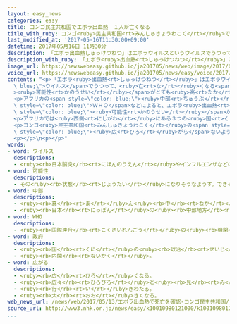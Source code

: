 ```yaml
---
layout: easy_news
categories: easy
title: コンゴ民主共和国でエボラ出血熱　１人が亡くなる
title_with_ruby: コンゴ<ruby>民主共和国<rt>みんしゅきょうわこく</rt></ruby>でエボラ<ruby>出血熱<rt>しゅっけつねつ</rt></ruby>　<ruby>１人<rt>ひとり</rt></ruby>が<ruby>亡<rt>な</rt></ruby>くなる
last_modified_at: '2017-05-16T11:30:00+09:00'
datetime: 2017年05月16日 11時30分
description: 「エボラ出血熱しゅっけつねつ」はエボラウイルスというウイルスでうつって、亡なくなる可能性かのうせいがとても高たかい病気びょうきです。
description_with_ruby: 「エボラ<ruby>出血熱<rt>しゅっけつねつ</rt></ruby>」はエボラウイルスというウイルスでうつって、<ruby>亡<rt>な</rt></ruby>くなる<ruby>可能性<rt>かのうせい</rt></ruby>がとても<ruby>高<rt>たか</rt></ruby>い<ruby>病気<rt>びょうき</rt></ruby>です。
image_url: https://newswebeasy.github.io/ja201705/news/web/image/2017/05/16/k10010980121000.jpg
voice_url: https://newswebeasy.github.io/ja201705/news/easy/voice/2017/05/16/k10010980121000.mp3
contents: "<p>「エボラ<ruby>出血熱<rt>しゅっけつねつ</rt></ruby>」はエボラウイルスという<span style=\"color:\
  \ blue;\">ウイルス</span>でうつって、<ruby>亡<rt>な</rt></ruby>くなる<span style=\"color: blue;\"\
  ><ruby>可能性<rt>かのうせい</rt></ruby></span>がとても<ruby>高<rt>たか</rt></ruby>い<ruby>病気<rt>びょうき</rt></ruby>です。</p>\n\
  <p>アフリカの<span style=\"color: blue;\"><ruby>中部<rt>ちゅうぶ</rt></ruby></span>にあるコンゴ<ruby>民主共和国<rt>みんしゅきょうわこく</rt></ruby>で、エボラ<ruby>出血熱<rt>しゅっけつねつ</rt></ruby>になった<ruby>人<rt>ひと</rt></ruby>が<ruby>見<rt>み</rt></ruby>つかりました。<span\
  \ style=\"color: blue;\">ＷＨＯ</span>などによると、エボラ<ruby>出血熱<rt>しゅっけつねつ</rt></ruby>になった<span\
  \ style=\"color: blue;\"><ruby>可能性<rt>かのうせい</rt></ruby></span>がある<ruby>人<rt>ひと</rt></ruby>が４<ruby>月<rt>がつ</rt></ruby>２２<ruby>日<rt>にち</rt></ruby>から９<ruby>人<rt>にん</rt></ruby><ruby>見<rt>み</rt></ruby>つかっていて、この<ruby>中<rt>なか</rt></ruby>の３<ruby>人<rt>にん</rt></ruby>が<ruby>亡<rt>な</rt></ruby>くなりました。３<ruby>人<rt>にん</rt></ruby>の<ruby>中<rt>なか</rt></ruby>の<ruby>１人<rt>ひとり</rt></ruby>からエボラウイルスが<ruby>見<rt>み</rt></ruby>つかっています。</p>\n\
  <p>アフリカでは<ruby>西側<rt>にしがわ</rt></ruby>にある３つの<ruby>国<rt>くに</rt></ruby>で、２０１４<ruby>年<rt>ねん</rt></ruby>から２<ruby>年<rt>ねん</rt></ruby>ぐらいエボラ<ruby>出血熱<rt>しゅっけつねつ</rt></ruby>になる<ruby>人<rt>ひと</rt></ruby>がとても<ruby>増<rt>ふ</rt></ruby>えて、１<ruby>万<rt>まん</rt></ruby>１０００<ruby>人<rt>にん</rt></ruby><ruby>以上<rt>いじょう</rt></ruby>が<ruby>亡<rt>な</rt></ruby>くなりました。コンゴ<ruby>民主共和国<rt>みんしゅきょうわこく</rt></ruby>でも、２０１４<ruby>年<rt>ねん</rt></ruby>に４０<ruby>人<rt>にん</rt></ruby><ruby>以上<rt>いじょう</rt></ruby>が<ruby>亡<rt>な</rt></ruby>くなりました。</p>\n\
  <p>コンゴ<ruby>民主共和国<rt>みんしゅきょうわこく</rt></ruby>の<span style=\"color: blue;\"><ruby>政府<rt>せいふ</rt></ruby></span>などは、この<ruby>病気<rt>びょうき</rt></ruby>が<ruby>世界<rt>せかい</rt></ruby>に<span\
  \ style=\"color: blue;\"><ruby>広<rt>ひろ</rt></ruby>がら</span>ないようにしなければならないと<ruby>言<rt>い</rt></ruby>っています。</p>\n\
  <p></p>\n<p></p>"
words:
- word: ウイルス
  descriptions:
  - <ruby><rb>日本脳炎</rb><rt>にほんのうえん</rt></ruby>やインフルエンザなどの<ruby><rb>病気</rb><rt>びょうき</rt></ruby>を<ruby><rb>起</rb><rt>お</rt></ruby>こす、ふつうの<ruby><rb>顕微鏡</rb><rt>けんびきょう</rt></ruby>では<ruby><rb>見</rb><rt>み</rt></ruby>えないような、<ruby><rb>非常</rb><rt>ひじょう</rt></ruby>に<ruby><rb>小</rb><rt>ちい</rt></ruby>さな<ruby><rb>生物</rb><rt>せいぶつ</rt></ruby>。ビールス。
- word: 可能性
  descriptions:
  - その<ruby><rb>状態</rb><rt>じょうたい</rt></ruby>になりそうなようす。できそうなようす。
- word: 中部
  descriptions:
  - <ruby><rb>真</rb><rt>ま</rt></ruby>ん<ruby><rb>中</rb><rt>なか</rt></ruby>の<ruby><rb>部分</rb><rt>ぶぶん</rt></ruby>。
  - <ruby><rb>日本</rb><rt>にっぽん</rt></ruby>の<ruby><rb>中部地方</rb><rt>ちゅうぶちほう</rt></ruby>のこと。
- word: WHO
  descriptions:
  - <ruby><rb>国際連合</rb><rt>こくさいれんごう</rt></ruby>の<ruby><rb>機関</rb><rt>きかん</rt></ruby>の<ruby><rb>一</rb><rt>ひと</rt></ruby>つ。<ruby><rb>保健衛生問題</rb><rt>ほけんえいせいもんだい</rt></ruby>について、<ruby><rb>世界</rb><rt>せかい</rt></ruby>の<ruby><rb>国々</rb><rt>くにぐに</rt></ruby>が<ruby><rb>協力</rb><rt>きょうりょく</rt></ruby>し<ruby><rb>合</rb><rt>あ</rt></ruby>う<ruby><rb>機関</rb><rt>きかん</rt></ruby>。
- word: 政府
  descriptions:
  - <ruby><rb>国</rb><rt>くに</rt></ruby>の<ruby><rb>政治</rb><rt>せいじ</rt></ruby>を<ruby><rb>行</rb><rt>おこな</rt></ruby>うところ。
  - <ruby><rb>内閣</rb><rt>ないかく</rt></ruby>。
- word: 広がる
  descriptions:
  - <ruby><rb>広</rb><rt>ひろ</rt></ruby>くなる。
  - <ruby><rb>広々</rb><rt>ひろびろ</rt></ruby>と<ruby><rb>見</rb><rt>み</rt></ruby>わたせる。
  - <ruby><rb>行</rb><rt>い</rt></ruby>きわたる。
  - <ruby><rb>大</rb><rt>おお</rt></ruby>きくなる。
web_news_url: /news/web/2017/05/13/エボラ出血熱で死亡を確認-コンゴ民主共和国/
source_url: http://www3.nhk.or.jp/news/easy/k10010980121000/k10010980121000.html
...
```

